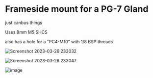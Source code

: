 # Frameside mount for a PG-7 Gland 
just canbus things

Uses 8mm M5 SHCS

also has a hole for a "PC4-M10" with 1/8 BSP threads

![Screenshot 2023-03-26 233032](https://user-images.githubusercontent.com/5184392/227860022-28125ce5-54cb-4a55-b2f9-88fa5c8824ce.png)

![Screenshot 2023-03-26 233047](https://user-images.githubusercontent.com/5184392/227860061-8fa78677-ba94-419a-b50f-801e97c59c38.png)

![image](https://user-images.githubusercontent.com/5184392/227860890-6822fd79-01e8-4366-be2d-d29b6a6d0973.png)

